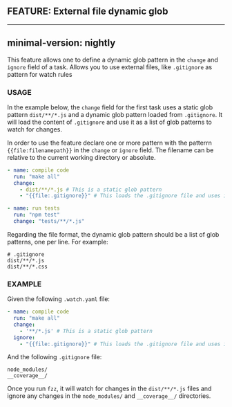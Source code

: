 ## FEATURE: External file dynamic glob

---
minimal-version: nightly
---

This feature allows one to define a dynamic glob pattern in the `change` and `ignore` field of a task. Allows you to use external files, like `.gitignore` as pattern for watch rules

### USAGE

In the example below, the `change` field for the first task uses a static glob pattern `dist/**/*.js` and a dynamic glob pattern loaded from `.gitignore`. It will load the content
of `.gitignore` and use it as a list of glob patterns to watch for changes.

In order to use the feature declare one or more pattern with the patterrn `{{file:filenamepath}}` in the `change` or `ignore` field. The filename can be relative to the current working directory or absolute.

```yaml
- name: compile code
  run: "make all"
  change: 
    - dist/**/*.js # This is a static glob pattern
    - "{{file:.gitignore}}" # This loads the .gitignore file and uses it as a glob patterns list

- name: run tests
  run: "npm test"
  change: "tests/**/*.js"
```

Regarding the file format, the dynamic glob pattern should be a list of glob patterns, one per line. For example:

```
# .gitignore
dist/**/*.js
dist/**/*.css 
```

### EXAMPLE

Given the following `.watch.yaml` file:

```yaml
- name: compile code
  run: "make all"
  change: 
    - '**/*.js' # This is a static glob pattern
  ignore:
    - "{{file:.gitignore}}" # This loads the .gitignore file and uses it as a glob patterns list
```

And the following `.gitignore` file:
```text
node_modules/
__coverage__/
```

Once you run `fzz`, it will watch for changes in the `dist/**/*.js` files and ignore any changes in the `node_modules/` and `__coverage__/` directories.

